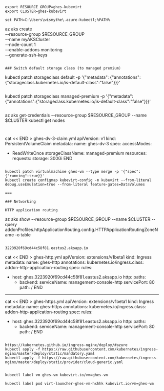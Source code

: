 
```
export RESOURCE_GROUP=ghes-kubevirt
export CLUSTER=ghes-kubevirt

set PATH=C:\Users\wismythe\.azure-kubectl;%PATH%

```
az aks create \
    --resource-group $RESOURCE_GROUP \
    --name myAKSCluster \
    --node-count 1 \
    --enable-addons monitoring \
    --generate-ssh-keys
```

### Switch default storage class (to managed premium)
```
kubectl patch storageclass default -p '{"metadata": {"annotations":{"storageclass.kubernetes.io/is-default-class":"false"}}}'
```
```
kubectl patch storageclass managed-premium -p '{"metadata": {"annotations":{"storageclass.kubernetes.io/is-default-class":"false"}}}'
```

```
az aks get-credentials --resource-group $RESOURCE_GROUP --name $CLUSTER
kubectl get nodes
```


```
cat << END > ghes-dv-3-claim.yml
apiVersion: v1
kind: PersistentVolumeClaim
metadata:
  name: ghes-dv-3
spec:
  accessModes:
  - ReadWriteOnce
  storageClassName: managed-premium
  resources:
    requests:
      storage: 300Gi
END
```

kubectl patch virtualmachine ghes-vm --type merge -p '{"spec":{"running":true}}'
kubectl create configmap kubevirt-config -n kubevirt --from-literal debug.useEmulation=true --from-literal feature-gates=DataVolumes

===

### Networking

HTTP application routing

```
az aks show --resource-group $RESOURCE_GROUP --name $CLUSTER --query addonProfiles.httpApplicationRouting.config.HTTPApplicationRoutingZoneName -o table
```

3223920f69cd44c58f81.eastus2.aksapp.io

```
cat << END > ghes-http.yml
apiVersion: extensions/v1beta1
kind: Ingress
metadata:
  name: ghes-http
  annotations:
    kubernetes.io/ingress.class: addon-http-application-routing
spec:
  rules:
  - host: ghes.3223920f69cd44c58f81.eastus2.aksapp.io
    http:
      paths:
      - backend:
          serviceName: management-console-http
          servicePort: 80
        path: /
END
---
cat << END > ghes-https.yml
apiVersion: extensions/v1beta1
kind: Ingress
metadata:
  name: ghes-https
  annotations:
    kubernetes.io/ingress.class: addon-http-application-routing
spec:
  rules:
  - host: ghes.3223920f69cd44c58f81.eastus2.aksapp.io
    http:
      paths:
      - backend:
          serviceName: management-console-http
          servicePort: 80
        path: /
END

```        

https://kubernetes.github.io/ingress-nginx/deploy/#azure
kubectl apply -f https://raw.githubusercontent.com/kubernetes/ingress-nginx/master/deploy/static/mandatory.yaml
kubectl apply -f https://raw.githubusercontent.com/kubernetes/ingress-nginx/master/deploy/static/provider/cloud-generic.yaml


kubectl label vm ghes-vm kubevirt.io/vm=ghes-vm

kubectl label pod virt-launcher-ghes-vm-hxhhk kubevirt.io/vm=ghes-vm



